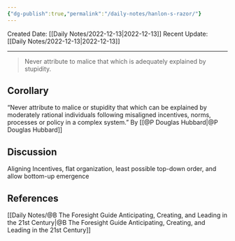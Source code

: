 ```yaml
---
{"dg-publish":true,"permalink":"/daily-notes/hanlon-s-razor/"}
---
```



Created Date: [[Daily Notes/2022-12-13\|2022-12-13]]
Recent Update:  [[Daily Notes/2022-12-13\|2022-12-13]]

---
> Never attribute to malice that which is adequately explained by stupidity.

 ## Corollary
 “Never attribute to malice or stupidity that which can be explained by moderately rational individuals following misaligned incentives, norms, processes or policy in a complex system.”
 By [[@P Douglas Hubbard\|@P Douglas Hubbard]]

## Discussion
Aligning Incentives, flat organization, least possible top-down order, and allow bottom-up emergence





## References

[[Daily Notes/@B The Foresight Guide Anticipating, Creating, and Leading in the 21st Century\|@B The Foresight Guide Anticipating, Creating, and Leading in the 21st Century]]